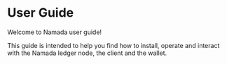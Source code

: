 # User Guide

Welcome to Namada user guide!

This guide is intended to help you find how to install, operate and interact with the Namada ledger node, the client and the wallet.
